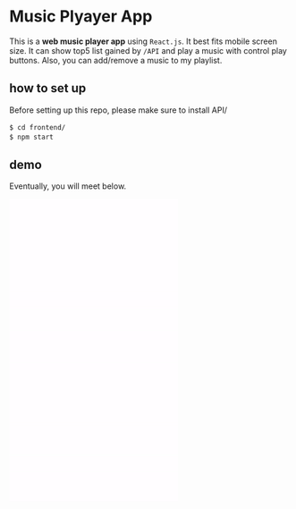 # Music Plyayer App

This is a **web music player app** using `React.js`. It best fits mobile screen size. It can show top5 list gained by `/API` and play a music with control play buttons. Also, you can add/remove a music to my playlist.

## how to set up
Before setting up this repo, please make sure to install API/ 

```bash
$ cd frontend/
$ npm start
```

## demo

Eventually, you will meet below.

<img src="./demo.gif" />
